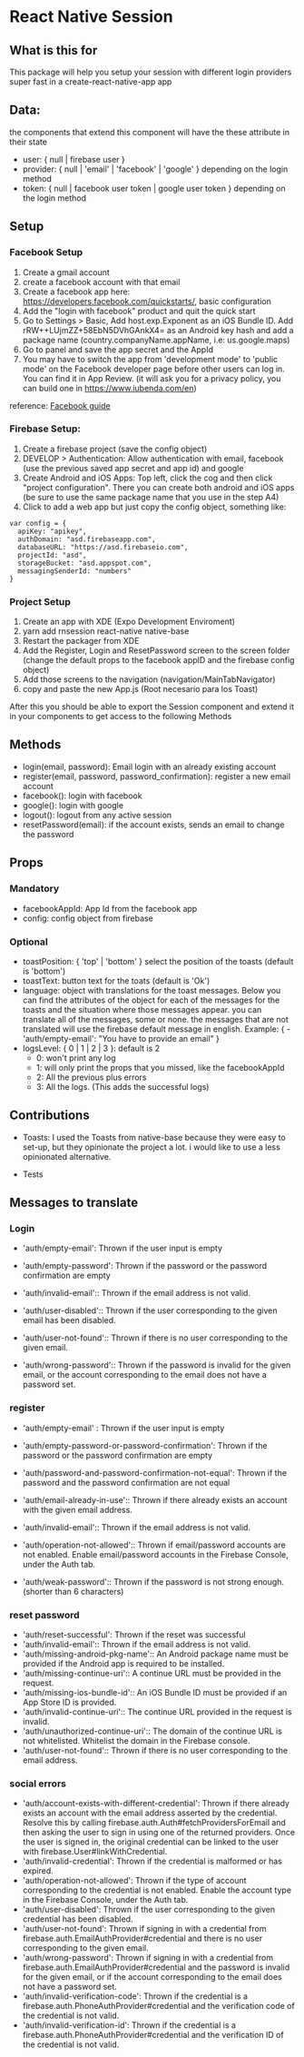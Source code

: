 # React Native Session

## What is this for

This package will help you setup your session with different login providers super fast in a create-react-native-app app

## Data:

the components that extend this component will have the these attribute in their state

- user: { null | firebase user }
- provider: { null | 'email' | 'facebook' | 'google' } depending on the login method
- token: { null | facebook user token | google user token } depending on the login method

## Setup

### Facebook Setup

1. Create a gmail account
2. create a facebook account with that email
3. Create a facebook app here: https://developers.facebook.com/quickstarts/, basic configuration
3. Add the "login with facebook" product and quit the quick start
4. Go to Settings > Basic, Add host.exp.Exponent as an iOS Bundle ID. Add rRW++LUjmZZ+58EbN5DVhGAnkX4= as an Android key hash and add a package name (country.companyName.appName, i.e: us.google.maps)
5. Go to panel and save the app secret and the AppId
6. You may have to switch the app from 'development mode' to 'public mode' on the Facebook developer page before other users can log in. You can find it in App Review. (it will ask you for a privacy policy, you can build one in https://www.iubenda.com/en)

reference: [Facebook guide](https://github.com/expo/expo-docs/blob/master/versions/v24.0.0/sdk/facebook.md)

### Firebase Setup:

1. Create a firebase project (save the config object)
2. DEVELOP > Authentication: Allow authentication with email, facebook (use the previous saved app secret and app id) and google
3. Create Android and iOS Apps: Top left, click the cog and then click "project configuration". There you can create both android and iOS apps (be sure to use the same package name that you use in the step A4)
4. Click to add a web app but just copy the config object, something like:

````
var config = {
  apiKey: "apikey",
  authDomain: "asd.firebaseapp.com",
  databaseURL: "https://asd.firebaseio.com",
  projectId: "asd",
  storageBucket: "asd.appspot.com",
  messagingSenderId: "numbers"
}
````

### Project Setup

1. Create an app with XDE (Expo Development Enviroment)
2. yarn add rnsession react-native native-base
3. Restart the packager from XDE
4. Add the Register, Login and ResetPassword screen to the screen folder (change the default props to the facebook appID and the firebase config object)
5. Add those screens to the navigation (navigation/MainTabNavigator)
6. copy and paste the new App.js (Root necesario para los Toast)

After this you should be able to export the Session component and extend it in your components to get access to the following Methods

## Methods

- login(email, password): Email login with an already existing account
- register(email, password, password_confirmation): register a new email account
- facebook(): login with facebook
- google(): login with google
- logout(): logout from any active session
- resetPassword(email): if the account exists, sends an email to change the password

## Props

### Mandatory

- facebookAppId: App Id from the facebook app
- config: config object from firebase

### Optional

- toastPosition: { 'top' | 'bottom' } select the position of the toasts (default is 'bottom')
- toastText: button text for the toats (default is 'Ok')
- language: object with translations for the toast messages. Below you can find the attributes of the object for each of the messages for the toasts and the situation where those messages appear. you can translate all of the messages, some or none. the messages that are not translated will use the firebase default message in english. Example: { - 'auth/empty-email': "You have to provide an email" }
- logsLevel: { 0 | 1 | 2 | 3 }: default is 2
  - 0: won't print any log
  - 1: will only print the props that you missed, like the facebookAppId
  - 2: All the previous plus errors
  - 3: All the logs. (This adds the successful logs) 

## Contributions

- Toasts: I used the Toasts from native-base because they were easy to set-up, but they opinionate the project a lot. i would like to use a less opinionated alternative.

- Tests


## Messages to translate

### Login

- 'auth/empty-email': Thrown if the user input is empty
- 'auth/empty-password': Thrown if the password or the password confirmation are empty

- 'auth/invalid-email':: Thrown if the email address is not valid.
- 'auth/user-disabled':: Thrown if the user corresponding to the given email has been disabled.
- 'auth/user-not-found':: Thrown if there is no user corresponding to the given email.
- 'auth/wrong-password':: Thrown if the password is invalid for the given email, or the account corresponding to the email does not have a password set.

### register

- 'auth/empty-email'  : Thrown if the user input is empty
- 'auth/empty-password-or-password-confirmation': Thrown if the password or the password confirmation are empty
- 'auth/password-and-password-confirmation-not-equal': Thrown if the password and the password confirmation are not equal

- 'auth/email-already-in-use':: Thrown if there already exists an account with the given email address.          
- 'auth/invalid-email':: Thrown if the email address is not valid.          
- 'auth/operation-not-allowed':: Thrown if email/password accounts are not enabled. Enable email/password accounts in the Firebase Console, under the Auth tab.          
- 'auth/weak-password':: Thrown if the password is not strong enough.  (shorter than 6 characters)        

### reset password

- 'auth/reset-successful': Thrown if the reset was successful
- 'auth/invalid-email':: Thrown if the email address is not valid.          
- 'auth/missing-android-pkg-name':: An Android package name must be provided if the Android app is required to be installed.          
- 'auth/missing-continue-uri':: A continue URL must be provided in the request.          
- 'auth/missing-ios-bundle-id':: An iOS Bundle ID must be provided if an App Store ID is provided.          
- 'auth/invalid-continue-uri':: The continue URL provided in the request is invalid.          
- 'auth/unauthorized-continue-uri':: The domain of the continue URL is not whitelisted. Whitelist the domain in the Firebase console.          
- 'auth/user-not-found':: Thrown if there is no user corresponding to the email address.          

### social errors

- 'auth/account-exists-with-different-credential': Thrown if there already exists an account with the email address asserted by the credential. Resolve this by calling firebase.auth.Auth#fetchProvidersForEmail and then asking the user to sign in using one of the returned providers. Once the user is signed in, the original credential can be linked to the user with firebase.User#linkWithCredential.
- 'auth/invalid-credential': Thrown if the credential is malformed or has expired.
- 'auth/operation-not-allowed': Thrown if the type of account corresponding to the credential is not enabled. Enable the account type in the Firebase Console, under the Auth tab.
- 'auth/user-disabled': Thrown if the user corresponding to the given credential has been disabled.
- 'auth/user-not-found': Thrown if signing in with a credential from firebase.auth.EmailAuthProvider#credential and there is no user corresponding to the given email.
- 'auth/wrong-password': Thrown if signing in with a credential from firebase.auth.EmailAuthProvider#credential and the password is invalid for the given email, or if the account corresponding to the email does not have a password set.
- 'auth/invalid-verification-code': Thrown if the credential is a firebase.auth.PhoneAuthProvider#credential and the verification code of the credential is not valid.
- 'auth/invalid-verification-id': Thrown if the credential is a firebase.auth.PhoneAuthProvider#credential and the verification ID of the credential is not valid.
          
